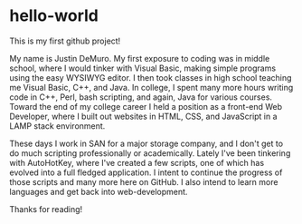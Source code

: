 # hello-world
This is my first github project!

My name is Justin DeMuro. My first exposure to coding was in middle school, where I would tinker with Visual Basic, making simple programs using the easy WYSIWYG editor. I then took classes in high school teaching me Visual Basic, C++, and Java. In college, I spent many more hours writing code in C++, Perl, bash scripting, and again, Java for various courses. Toward the end of my college career I held a position as a front-end Web Developer, where I built out websites in HTML, CSS, and JavaScript in a LAMP stack environment.

These days I work in SAN for a major storage company, and I don't get to do much scripting professionally or academically. Lately I've been tinkering with AutoHotKey, where I've created a few scripts, one of which has evolved into a full fledged application. I intent to continue the progress of those scripts and many more here on GitHub. I also intend to learn more languages and get back into web-development.

Thanks for reading!
